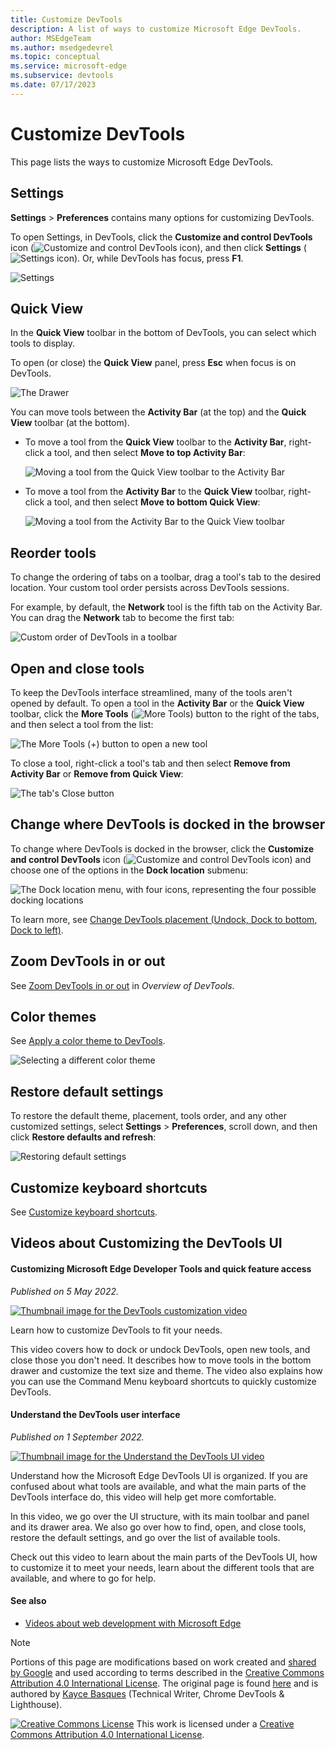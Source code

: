 ```yaml
---
title: Customize DevTools
description: A list of ways to customize Microsoft Edge DevTools.
author: MSEdgeTeam
ms.author: msedgedevrel
ms.topic: conceptual
ms.service: microsoft-edge
ms.subservice: devtools
ms.date: 07/17/2023
---
```

<!-- Copyright Kayce Basques

   Licensed under the Apache License, Version 2.0 (the "License");
   you may not use this file except in compliance with the License.
   You may obtain a copy of the License at

       https://www.apache.org/licenses/LICENSE-2.0

   Unless required by applicable law or agreed to in writing, software
   distributed under the License is distributed on an "AS IS" BASIS,
   WITHOUT WARRANTIES OR CONDITIONS OF ANY KIND, either express or implied.
   See the License for the specific language governing permissions and
   limitations under the License.  -->
# Customize DevTools

This page lists the ways to customize Microsoft Edge DevTools.


<!-- ====================================================================== -->
## Settings

**Settings** > **Preferences** contains many options for customizing DevTools.

To open Settings, in DevTools, click the **Customize and control DevTools** icon (![Customize and control DevTools icon](./index-images/customize-icon.png)), and then click **Settings** (![Settings icon](./index-images/settings-icon.png)).  Or, while DevTools has focus, press **F1**.

![Settings](./index-images/settings-preferences.png)


<!-- ====================================================================== -->
## Quick View

In the **Quick View** toolbar in the bottom of DevTools, you can select which tools to display.

To open (or close) the **Quick View** panel, press **Esc** when focus is on DevTools.

![The Drawer](./index-images/quick-view.png)

You can move tools between the **Activity Bar** (at the top) and the **Quick View** toolbar (at the bottom).

*  To move a tool from the **Quick View** toolbar to the **Activity Bar**, right-click a tool, and then select **Move to top Activity Bar**:

   ![Moving a tool from the Quick View toolbar to the Activity Bar](./index-images/move-from-quick-view.png)

*  To move a tool from the **Activity Bar** to the **Quick View** toolbar, right-click a tool, and then select **Move to bottom Quick View**:

   ![Moving a tool from the Activity Bar to the Quick View toolbar](./index-images/move-to-quick-view.png)


<!-- ====================================================================== -->
## Reorder tools

To change the ordering of tabs on a toolbar, drag a tool's tab to the desired location.  Your custom tool order persists across DevTools sessions.

For example, by default, the **Network** tool is the fifth tab on the Activity Bar.  You can drag the **Network** tab to become the first tab:

![Custom order of DevTools in a toolbar](./index-images/network-first-position.png)


<!-- ====================================================================== -->
## Open and close tools

To keep the DevTools interface streamlined, many of the tools aren't opened by default.  To open a tool in the **Activity Bar** or the **Quick View** toolbar, click the **More Tools** (![More Tools](./index-images/open-tab-icon.png)) button to the right of the tabs, and then select a tool from the list:

![The More Tools (+) button to open a new tool](./index-images/open-tool-in-activity-bar.png)

To close a tool, right-click a tool's tab and then select **Remove from Activity Bar** or **Remove from Quick View**:

![The tab's Close button](./index-images/close-tool-in-activity-bar.png)


<!-- ====================================================================== -->
## Change where DevTools is docked in the browser

To change where DevTools is docked in the browser, click the **Customize and control DevTools** icon (![Customize and control DevTools icon](./index-images/customize-icon.png)) and choose one of the options in the **Dock location** submenu:

![The Dock location menu, with four icons, representing the four possible docking locations](./index-images/dock-side.png)

To learn more, see [Change DevTools placement (Undock, Dock to bottom, Dock to left)](placement.md).


<!-- ====================================================================== -->
## Zoom DevTools in or out

See [Zoom DevTools in or out](../overview.md#zoom-devtools-in-or-out) in _Overview of DevTools_.


<!-- ====================================================================== -->
## Color themes

See [Apply a color theme to DevTools](theme.md).

![Selecting a different color theme](./index-images/theme-setting.png)


<!-- ====================================================================== -->
## Restore default settings

To restore the default theme, placement, tools order, and any other customized settings, select **Settings** > **Preferences**, scroll down, and then click **Restore defaults and refresh**:

![Restoring default settings](./index-images/restore-default-settings.png)


<!-- ====================================================================== -->
## Customize keyboard shortcuts

See [Customize keyboard shortcuts](../customize/shortcuts.md).


<!-- ====================================================================== -->
## Videos about Customizing the DevTools UI


#### Customizing Microsoft Edge Developer Tools and quick feature access

_Published on 5 May 2022._

[![Thumbnail image for the DevTools customization video](./index-images/customize-devtools.png)](https://www.youtube.com/watch?v=ypRzEBYNptQ)

Learn how to customize DevTools to fit your needs.

This video covers how to dock or undock DevTools, open new tools, and close those you don't need. It describes how to move tools in the bottom drawer and customize the text size and theme. The video also explains how you can use the Command Menu keyboard shortcuts to quickly customize DevTools.


#### Understand the DevTools user interface

_Published on 1 September 2022._

[![Thumbnail image for the Understand the DevTools UI video](./index-images/learn-devtools-ui.png)](https://www.youtube.com/watch?v=ayemJLeE55c)

Understand how the Microsoft Edge DevTools UI is organized. If you are confused about what tools are available, and what the main parts of the DevTools interface do, this video will help get more comfortable.

In this video, we go over the UI structure, with its main toolbar and panel and its drawer area. We also go over how to find, open, and close tools, restore the default settings, and go over the list of available tools.

<!-- additional text, from Welcome panel, which includes 'customize': -->

Check out this video to learn about the main parts of the DevTools UI, how to customize it to meet your needs, learn about the different tools that are available, and where to go for help.


#### See also

* [Videos about web development with Microsoft Edge](../../dev-videos/index.md)


<!-- ====================================================================== -->
> [!NOTE]
> Portions of this page are modifications based on work created and [shared by Google](https://developers.google.com/terms/site-policies) and used according to terms described in the [Creative Commons Attribution 4.0 International License](https://creativecommons.org/licenses/by/4.0).
> The original page is found [here](https://developer.chrome.com/docs/devtools/customize/) and is authored by [Kayce Basques](https://developers.google.com/web/resources/contributors#kayce-basques) (Technical Writer, Chrome DevTools \& Lighthouse).

[![Creative Commons License](../../media/cc-logo/88x31.png)](https://creativecommons.org/licenses/by/4.0)
This work is licensed under a [Creative Commons Attribution 4.0 International License](https://creativecommons.org/licenses/by/4.0).
